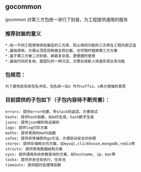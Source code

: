 ## gocommon
gocmmon 对第三方包统一进行了封装，为工程提供通用的服务

### 推荐封装的意义


    *.统一不同工程使用体验最佳的三方库，防止相同功能的三方库在工程内部泛滥
    *.基础调用，方便从顶层视角做全局拦截，也可随时替换第三方方案
    *.基于第三方做二次封装，屏蔽复杂度，更便捷的使用
    *.基础代码的复用，是团队的一种沉淀，方便后续新人快速实现业务功能

### 包规范：

    为了避免和系统包名冲突，包名统一加x 作为suffix，x表示增强的意思

### 目前提供的子包如下（子包内容待不断完善）：

    errorx: 提供error创建，带stack的返回，方便调试
    hashx: 提供hash函数，如md5生成，hash数字生成
    jsonx: 提供json解析和反解析
    logx: 提供log打印方案
    mathx: 提供常用的math函数
    safex: 提供异常捕获的go方法，方便启动安全的协程
    storex: 提供存储相关的方案，如mysql,clickhouse,mongodb,redis等
    structx: 提供常用数据结构方案
    sysx: 提供通用系统参数查询的方案，如hostname, ip，mac等
    taskx: 提供并发任务执行，任务池
    timeoutx: 提供超时处理等函数


